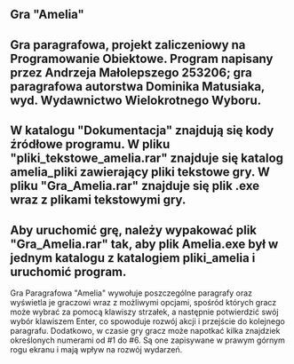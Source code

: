 Gra "Amelia"
------------
Gra paragrafowa, projekt zaliczeniowy na Programowanie Obiektowe.
Program napisany przez Andrzeja Małolepszego 253206;
gra paragrafowa autorstwa Dominika Matusiaka,
wyd. Wydawnictwo Wielokrotnego Wyboru.
----------------------------------------------
W katalogu "Dokumentacja" znajdują się kody źródłowe programu. 
W pliku "pliki_tekstowe_amelia.rar" znajduje się katalog amelia_pliki zawierający pliki tekstowe gry.
W pliku "Gra_Amelia.rar" znajduje się plik .exe wraz z plikami tekstowymi gry.
----------------------------------
Aby uruchomić grę, należy wypakować plik "Gra_Amelia.rar" tak, aby plik Amelia.exe był w jednym katalogu z katalogiem pliki_amelia i uruchomić program.
-----------------------------------------------
Gra Paragrafowa "Amelia" wywołuje poszczególne paragrafy oraz wyświetla je graczowi wraz z możliwymi opcjami, spośród których gracz może wybrać za pomocą klawiszy strzałek, a następnie potwierdzić swój wybór klawiszem Enter, co spowoduje rozwój akcji i przejście do kolejnego paragrafu.
Dodatkowo, w czasie gry gracz może napotkać kilka znajdziek określonych numerami od #1 do #6. Są one zapisywane w prawym górnym rogu ekranu i mają wpływ na rozwój wydarzeń.
